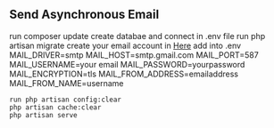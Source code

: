 <h2>Send Asynchronous Email</h2>
<p>
    run composer update
    create databae and connect in .env file
    run php artisan migrate
    create your email account in <a href="https://support.google.com/accounts/answer/185833?hl=en">Here</a>
    add into .env
    MAIL_DRIVER=smtp
MAIL_HOST=smtp.gmail.com
MAIL_PORT=587
MAIL_USERNAME=your email
MAIL_PASSWORD=yourpassword
MAIL_ENCRYPTION=tls
MAIL_FROM_ADDRESS=emailaddress
MAIL_FROM_NAME=username

    run php artisan config:clear
    php artisan cache:clear
    php artisan serve
</p>
